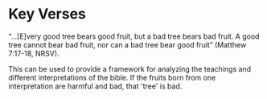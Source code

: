 # Key Verses

“...[E]very good tree bears good fruit, but a bad tree bears bad fruit. A good tree cannot bear bad fruit, nor can a bad tree bear good fruit” (Matthew 7:17-18, NRSV).

This can be used to provide a framework for analyzing the teachings and different interpretations of the bible. If the fruits born from one interpretation are harmful and bad, that 'tree' is bad. 